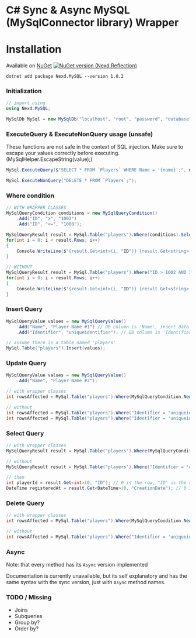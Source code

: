 # C# Sync & Async MySQL (MySqlConnector library) Wrapper

# Installation

Available on [NuGet](https://www.nuget.org/packages/Nexd.MySQL/)
[![NuGet version (Nexd.Reflection)](https://img.shields.io/nuget/v/Nexd.MySQL.svg?style=flat-square)](https://www.nuget.org/packages/Nexd.MySQL/)

```
dotnet add package Nexd.MySQL --version 1.0.2
```

### Initialization
```c#
// import using
using Nexd.MySQL;

MySqlDb MySql = new MySqlDb("localhost", "root", "password", "database");
```

### ExecuteQuery & ExecuteNonQuery usage (unsafe)

These functions are not safe in the context of SQL injection. Make sure to escape your values correctly before executing. (MySqlHelper.EscapeString(value);)

```c#
MySql.ExecuteQuery($"SELECT * FROM `Players` WHERE Name = '{name}';", name); make sure that the name is escaped.

MySql.ExecuteNonQuery("DELETE * FROM `Players`;");
```

### Where condition
```c#
// WITH WRAPPER CLASSES
MySqlQueryCondition conditions = new MySqlQueryCondition()
    .Add("ID", ">", "1002")
    .Add("ID", "<=", "1008");

MySqlQueryResult result = MySql.Table("players").Where(conditions).Select();
for(int i = 0; i < result.Rows; i++)
{
    Console.WriteLine($"{result.Get<int>(i, "ID")} {result.Get<string>(i, "Name")} {result.Get<string>(i, "Identifier")}");
}

// WITHOUT
MySqlQueryResult result = MySql.Table("players").Where("ID > 1002 AND ID <= 1008").Select();
for(int i = 0; i < result.Rows; i++)
{
    Console.WriteLine($"{result.Get<int>(i, "ID")} {result.Get<string>(i, "Name")} {result.Get<string>(i, "Identifier")}");
}
```

### Insert Query
```c#
MySqlQueryValue values = new MySqlQueryValue()
    .Add("Name", "Player Name #1") // DB column is 'Name', insert data 'Player Name #1'
    .Add("Identifier", "uniqueidentifier"); // DB column is 'Identifier', insert data 'uniqueidentifier'

// assume there is a table named 'players'
MySql.Table("players").Insert(values);
```

### Update Query
```c#
MySqlQueryValue values = new MySqlQueryValue()
    .Add("Name", "Player Name #2");

// with wrapper classes
int rowsAffected = MySql.Table("players").Where(MySqlQueryCondition.New("Identifier", "=", "uniqueidentifier")).Update(values);

// without
int rowsAffected = MySql.Table("players").Where("Identifier = 'uniqueidentifier'").Update(values);
int rowsAffected = MySql.Table("players").Where("Identifier = 'uniqueidentifier' AND ID > 0").Update(values); // random example that shows you can define your where statement just as you like
```

### Select Query
```c#
// with wrapper classes
MySqlQueryResult result = MySql.Table("players").Where(MySqlQueryCondition.New("Identifier", "=", "uniqueidentifier")).Select();

// without
MySqlQueryResult result = MySql.Table("players").Where("Identifier = 'uniqueidentifier'").Select(); // you can specify the fields (columns) you want to select, also LIMIT the amount of results by passing them to the .Select() as parameters

// then
int playerId = result.Get<int>(0, "ID"); // 0 is the row, "ID" is the column name in the results
DateTime registeredAt = result.Get<DateTime>(0, "CreationDate"); // 0 is the row, "CreationDate" is the column name in the results
```

### Delete Query
```c#
// with wrapper classes
int rowsAffected = MySql.Table("players").Where(MySqlQueryCondition.New("Identifier", "=", "uniqueidentifier")).Delete();

// without
int rowsAffected = MySql.Table("players").Where("Identifier = 'uniqueidentifier'").Delete();
```

### Async
Note: that every method has its `Async` version implemented

Documentation is currently unavailable, but its self explanatory and has the same syntax with the sync version, just with `Async` method names.

### TODO / Missing
- Joins
- Subqueries
- Group by?
- Order by?
